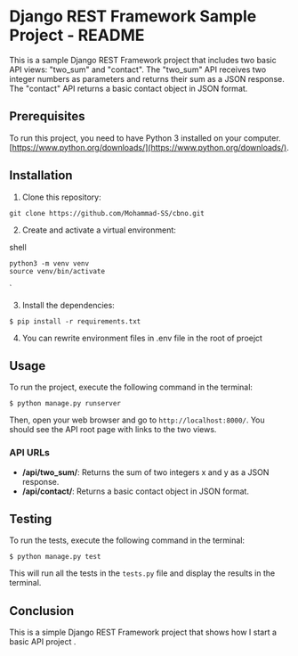 # Django REST Framework Sample Project - README

This is a sample Django REST Framework project that includes two basic API views: "two_sum" and "contact". The "two_sum" API receives two integer numbers as parameters and returns their sum as a JSON response. The "contact" API returns a basic contact object in JSON format.

## Prerequisites

To run this project, you need to have Python 3 installed on your computer. [https://www.python.org/downloads/](https://www.python.org/downloads/).

## Installation

1.  Clone this repository:


`git clone https://github.com/Mohammad-SS/cbno.git` 

2.  Create and activate a virtual environment:

shell

    python3 -m venv venv
    source venv/bin/activate

` 

3.  Install the dependencies:

`$ pip install -r requirements.txt` 

4.  You can rewrite environment files in .env file in the root of proejct

## Usage

To run the project, execute the following command in the terminal:

`$ python manage.py runserver` 

Then, open your web browser and go to `http://localhost:8000/`. You should see the API root page with links to the two views.

### API URLs

-   **/api/two_sum/**: Returns the sum of two integers x and y as a JSON response.
-   **/api/contact/**: Returns a basic contact object in JSON format.

## Testing

To run the tests, execute the following command in the terminal:

`$ python manage.py test` 

This will run all the tests in the `tests.py` file and display the results in the terminal.

## Conclusion

This is a simple Django REST Framework project that shows how I start a basic API project .